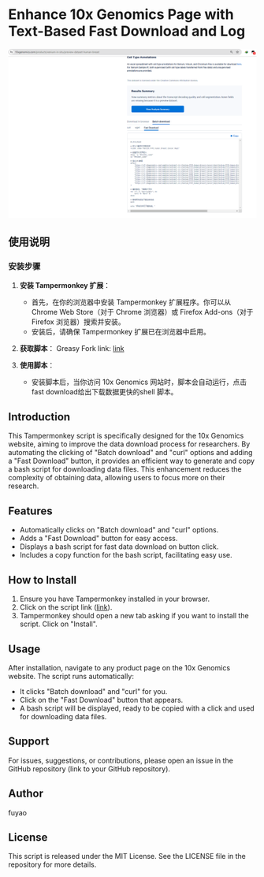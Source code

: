 # Enhance 10x Genomics Page with Text-Based Fast Download and Log
![preview](https://github.com/aqlkzf/typoraimg/raw/main/img_office/2024/03/11/354cb96c7436eaa75c6f3cf8579009df-image-20240311203153670-4668fe.png)
## 使用说明

### 安装步骤

1. **安装 Tampermonkey 扩展**：
   - 首先，在你的浏览器中安装 Tampermonkey 扩展程序。你可以从 Chrome Web Store（对于 Chrome 浏览器）或 Firefox Add-ons（对于 Firefox 浏览器）搜索并安装。
   - 安装后，请确保 Tampermonkey 扩展已在浏览器中启用。

2. **获取脚本**：
   Greasy Fork link: [link](https://greasyfork.org/zh-CN/scripts/489549-enhance-10x-genomics-page-with-text-based-fast-download-and-log)

3. **使用脚本**：
   - 安装脚本后，当你访问 10x Genomics 网站时，脚本会自动运行，点击fast download给出下载数据更快的shell 脚本。







## Introduction
This Tampermonkey script is specifically designed for the 10x Genomics website, aiming to improve the data download process for researchers. By automating the clicking of "Batch download" and "curl" options and adding a "Fast Download" button, it provides an efficient way to generate and copy a bash script for downloading data files. This enhancement reduces the complexity of obtaining data, allowing users to focus more on their research.

## Features
- Automatically clicks on "Batch download" and "curl" options.
- Adds a "Fast Download" button for easy access.
- Displays a bash script for fast data download on button click.
- Includes a copy function for the bash script, facilitating easy use.

## How to Install
1. Ensure you have Tampermonkey installed in your browser.
2. Click on the script link ([link](https://greasyfork.org/zh-CN/scripts/489549-enhance-10x-genomics-page-with-text-based-fast-download-and-log)).
3. Tampermonkey should open a new tab asking if you want to install the script. Click on "Install".

## Usage
After installation, navigate to any product page on the 10x Genomics website. The script runs automatically:
- It clicks "Batch download" and "curl" for you.
- Click on the "Fast Download" button that appears.
- A bash script will be displayed, ready to be copied with a click and used for downloading data files.

## Support
For issues, suggestions, or contributions, please open an issue in the GitHub repository (link to your GitHub repository).

## Author
fuyao

## License
This script is released under the MIT License. See the LICENSE file in the repository for more details.

